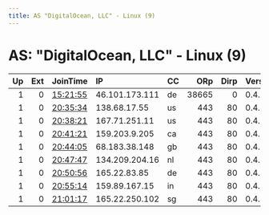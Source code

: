 ```yaml
---
title: AS "DigitalOcean, LLC" - Linux (9)
---
```


# AS: "DigitalOcean, LLC" - Linux (9)

|   Up |   Ext | JoinTime                                                                                            | IP             | CC   |   ORp |   Dirp | Version   | Contact   | Nickname   |   eFamMembers |
|-----:|------:|:----------------------------------------------------------------------------------------------------|:---------------|:-----|------:|-------:|:----------|:----------|:-----------|--------------:|
|    1 |     0 | [15:21:55](https://metrics.torproject.org/rs.html#details/E17B06F4C05BAA6C8B188CE2F1FBC6A8E549BF37) | 46.101.173.111 | de   | 38665 |      0 | 0.4.1.6   | None      | Unnamed    |             1 |
|    1 |     0 | [20:35:34](https://metrics.torproject.org/rs.html#details/B46B2F349D3EF97172758475A3BED818D3881D97) | 138.68.17.55   | us   |   443 |     80 | 0.4.1.6   | None      | Unnamed    |             1 |
|    1 |     0 | [20:38:21](https://metrics.torproject.org/rs.html#details/EEF006F29C72E848CF7B6E2F57EBAD92F8408369) | 167.71.251.11  | us   |   443 |     80 | 0.4.1.6   | None      | Unnamed    |             1 |
|    1 |     0 | [20:41:21](https://metrics.torproject.org/rs.html#details/7BE7CAD0C5C2C08A8DEAF36DE10F03508B966BEE) | 159.203.9.205  | ca   |   443 |     80 | 0.4.1.6   | None      | Unnamed    |             1 |
|    1 |     0 | [20:44:05](https://metrics.torproject.org/rs.html#details/BC26D3196D2974CDBB6F3726062D4D1E50159458) | 68.183.38.148  | gb   |   443 |     80 | 0.4.1.6   | None      | Unnamed    |             1 |
|    1 |     0 | [20:47:47](https://metrics.torproject.org/rs.html#details/41BCAAAD6271A208ABDD0138375C1F7CE10BCF0A) | 134.209.204.16 | nl   |   443 |     80 | 0.4.1.6   | None      | Unnamed    |             1 |
|    1 |     0 | [20:50:56](https://metrics.torproject.org/rs.html#details/D528F01153DF6984587ED97AB2F19930DE7E5E1F) | 165.22.83.85   | de   |   443 |     80 | 0.4.1.6   | None      | Unnamed    |             1 |
|    1 |     0 | [20:55:14](https://metrics.torproject.org/rs.html#details/1A59BD38DAB039AE070BFB1AEE39C396CE9507B3) | 159.89.167.15  | in   |   443 |     80 | 0.4.1.6   | None      | Unnamed    |             1 |
|    1 |     0 | [21:01:17](https://metrics.torproject.org/rs.html#details/E31569493023D0BFFBD1EFCFFA9A06867A69724D) | 165.22.250.102 | sg   |   443 |     80 | 0.4.1.6   | None      | Unnamed    |             1 |
